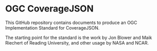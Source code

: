 # OGC CoverageJSON

This GitHub repository contains documents to produce an OGC Implementation Standard for CoverageJSON.

The starting point for the standard is the work by Jon Blower and Maik Riechert of Reading University, and other usage by NASA and NCAR.
